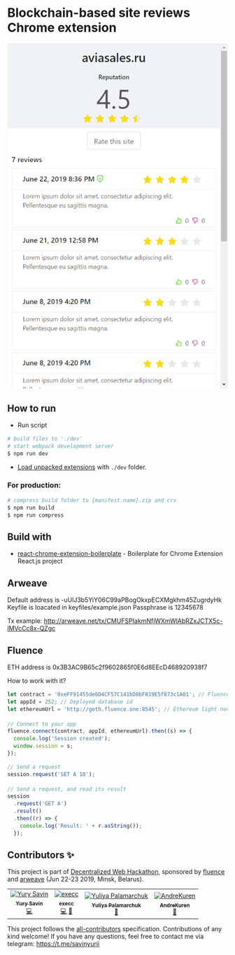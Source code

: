 # Blockchain-based site reviews Chrome extension

![Chrome Extension screenshot](docs/screenshot.png)

## How to run

- Run script

```bash
# build files to './dev'
# start webpack development server
$ npm run dev
```

- [Load unpacked extensions](https://developer.chrome.com/extensions/getstarted#unpacked) with `./dev` folder.

### For production:

```bash
# compress build folder to {manifest.name}.zip and crx
$ npm run build
$ npm run compress
```

## Build with

- [react-chrome-extension-boilerplate](https://github.com/jhen0409/react-chrome-extension-boilerplate) - Boilerplate for Chrome Extension React.js project

## Arweave

Default address is -uUlJ3b5YiY06C99aPBogOkxpECXMgkhm45ZugrdyHk
Keyfile is loacated in keyfiles/example.json
Passphrase is 12345678

Tx example: http://arweave.net/tx/CMUFSPIakmNfjWXmWlAbRZxJCTX5c-lMVcCc8x-QZgc

## Fluence

ETH address is 0x3B3AC9B65c2f9602865f0E6d8EEcD468920938f7

How to work with it?

```javascript
let contract = '0xeFF91455de6D4CF57C141bD8bF819E5f873c1A01'; // Fluence contract address
let appId = 252; // Deployed database id
let ethereumUrl = 'http://geth.fluence.one:8545'; // Ethereum light node URL

// Connect to your app
fluence.connect(contract, appId, ethereumUrl).then((s) => {
  console.log('Session created');
  window.session = s;
});
```

```javascript
// Send a request
session.request('SET A 10');

// Send a request, and read its result
session
  .request('GET A')
  .result()
  .then((r) => {
    console.log('Result: ' + r.asString());
  });
```

## Contributors ✨

This project is part of [Decentralized Web Hackathon](https://web3hack.dev/), sponsored by [fluence](http://fluence.network/) and [arweave](http://arweave.org/) (Jun 22-23 2019, Minsk, Belarus).

<!-- ALL-CONTRIBUTORS-LIST:START - Do not remove or modify this section -->
<!-- prettier-ignore -->
<table>
  <tr>
    <td align="center"><a href="https://savin.dev"><img src="https://avatars0.githubusercontent.com/u/5827605?v=4" width="100px;" alt="Yury Savin"/><br /><sub><b>Yury Savin</b></sub></a><br /><a href="https://github.com/baitun/VoteEX/commits?author=baitun" title="Code">💻</a></td>
    <td align="center"><a href="https://github.com/execc"><img src="https://avatars2.githubusercontent.com/u/13734701?v=4" width="100px;" alt="execc"/><br /><sub><b>execc</b></sub></a><br /><a href="https://github.com/baitun/VoteEX/commits?author=execc" title="Code">💻</a> <a href="#talk-execc" title="Talks">📢</a></td>
    <td align="center"><a href="http://easychain.tech"><img src="https://avatars1.githubusercontent.com/u/15259841?v=4" width="100px;" alt="Yuliya Palamarchuk"/><br /><sub><b>Yuliya Palamarchuk</b></sub></a><br /><a href="#ideas-JulyElektra" title="Ideas, Planning, & Feedback">🤔</a></td>
    <td align="center"><a href="https://github.com/AndreKuren"><img src="https://avatars1.githubusercontent.com/u/49484901?v=4" width="100px;" alt="AndreKuren"/><br /><sub><b>AndreKuren</b></sub></a><br /><a href="#ideas-AndreKuren" title="Ideas, Planning, & Feedback">🤔</a></td>
  </tr>
</table>

<!-- ALL-CONTRIBUTORS-LIST:END -->

This project follows the [all-contributors](https://github.com/all-contributors/all-contributors) specification. Contributions of any kind welcome! If you have any questions, feel free to contact me via telegram: https://t.me/savinyurii
